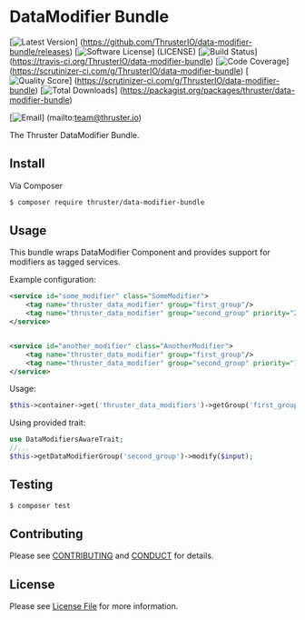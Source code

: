 # DataModifier Bundle

[![Latest Version](https://img.shields.io/github/release/ThrusterIO/data-modifier-bundle.svg?style=flat-square)]
(https://github.com/ThrusterIO/data-modifier-bundle/releases)
[![Software License](https://img.shields.io/badge/license-MIT-brightgreen.svg?style=flat-square)]
(LICENSE)
[![Build Status](https://img.shields.io/travis/ThrusterIO/data-modifier-bundle.svg?style=flat-square)]
(https://travis-ci.org/ThrusterIO/data-modifier-bundle)
[![Code Coverage](https://img.shields.io/scrutinizer/coverage/g/ThrusterIO/data-modifier-bundle.svg?style=flat-square)]
(https://scrutinizer-ci.com/g/ThrusterIO/data-modifier-bundle)
[![Quality Score](https://img.shields.io/scrutinizer/g/ThrusterIO/data-modifier-bundle.svg?style=flat-square)]
(https://scrutinizer-ci.com/g/ThrusterIO/data-modifier-bundle)
[![Total Downloads](https://img.shields.io/packagist/dt/thruster/data-modifier-bundle.svg?style=flat-square)]
(https://packagist.org/packages/thruster/data-modifier-bundle)

[![Email](https://img.shields.io/badge/email-team@thruster.io-blue.svg?style=flat-square)]
(mailto:team@thruster.io)

The Thruster DataModifier Bundle.


## Install

Via Composer

``` bash
$ composer require thruster/data-modifier-bundle
```

## Usage

This bundle wraps DataModifier Component and provides support for modifiers as tagged services.

Example configuration:

```xml
<service id="some_modifier" class="SomeModifier">
    <tag name="thruster_data_modifier" group="first_group"/>
    <tag name="thruster_data_modifier" group="second_group" priority="2"/>
</service>


<service id="another_modifier" class="AnotherModifier">
    <tag name="thruster_data_modifier" group="first_group"/>
    <tag name="thruster_data_modifier" group="second_group" priority="1"/>
</service>
```

Usage:

```php
$this->container->get('thruster_data_modifiers')->getGroup('first_group')->modify($input);
```

Using provided trait:

```php
use DataModifiersAwareTrait;
//...
$this->getDataModifierGroup('second_group')->modify($input);
```


## Testing

``` bash
$ composer test
```


## Contributing

Please see [CONTRIBUTING](CONTRIBUTING.md) and [CONDUCT](CONDUCT.md) for details.


## License

Please see [License File](LICENSE) for more information.
